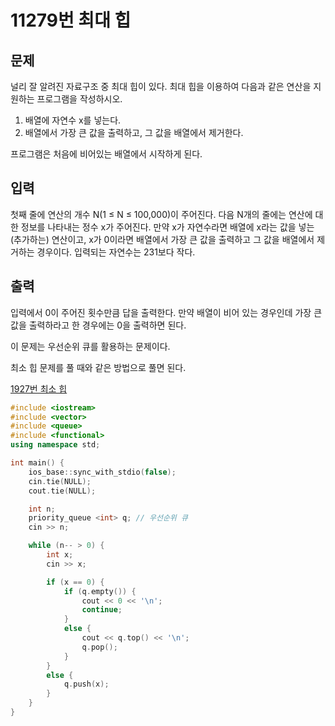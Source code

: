 # 11279번 최대 힙

<aside>

## 문제

널리 잘 알려진 자료구조 중 최대 힙이 있다. 최대 힙을 이용하여 다음과 같은 연산을 지원하는 프로그램을 작성하시오.

1. 배열에 자연수 x를 넣는다.
2. 배열에서 가장 큰 값을 출력하고, 그 값을 배열에서 제거한다.

프로그램은 처음에 비어있는 배열에서 시작하게 된다.

</aside>

<aside>

## 입력

첫째 줄에 연산의 개수 N(1 ≤ N ≤ 100,000)이 주어진다. 다음 N개의 줄에는 연산에 대한 정보를 나타내는 정수 x가 주어진다. 만약 x가 자연수라면 배열에 x라는 값을 넣는(추가하는) 연산이고, x가 0이라면 배열에서 가장 큰 값을 출력하고 그 값을 배열에서 제거하는 경우이다. 입력되는 자연수는 231보다 작다.

</aside>

<aside>

## 출력

입력에서 0이 주어진 횟수만큼 답을 출력한다. 만약 배열이 비어 있는 경우인데 가장 큰 값을 출력하라고 한 경우에는 0을 출력하면 된다.

</aside>

이 문제는 우선순위 큐를 활용하는 문제이다.

최소 힙 문제를 풀 때와 같은 방법으로 풀면 된다.

[1927번 최소 힙](https://www.notion.so/1927-263e73cfe03f80918eaccf378f7bc460?pvs=21)

```cpp
#include <iostream>
#include <vector>
#include <queue>
#include <functional>
using namespace std;

int main() {
	ios_base::sync_with_stdio(false);
	cin.tie(NULL);
	cout.tie(NULL);

	int n;
	priority_queue <int> q;	// 우선순위 큐
	cin >> n;

	while (n-- > 0) {
		int x;
		cin >> x;

		if (x == 0) {
			if (q.empty()) {
				cout << 0 << '\n';
				continue;
			}
			else {
				cout << q.top() << '\n';
				q.pop();
			}
		}
		else {
			q.push(x);
		}
	}
}
```
